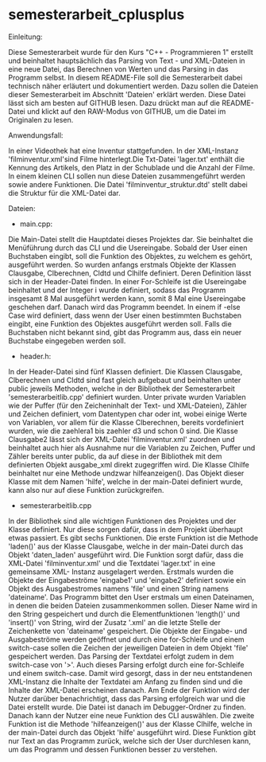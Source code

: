 # semesterarbeit_cplusplus

Einleitung:

Diese Semesterarbeit wurde für den Kurs "C++ - Programmieren 1" erstellt und beinhaltet hauptsächlich
das Parsing von Text - und XML-Dateien in eine neue Datei, das Berechnen von Werten und das Parsing in das Programm selbst.
In diesem README-File soll die Semesterarbeit dabei technisch näher erläutert und dokumentiert werden. 
Dazu sollen die Dateien dieser Semesterarbeit im Abschnitt 'Dateien' erklärt werden. 
Diese Datei lässt sich am besten auf GITHUB lesen. Dazu drückt man auf die README-Datei und klickt auf den RAW-Modus von GITHUB, 
um die Datei im Originalen zu lesen.

Anwendungsfall:

In einer Videothek hat eine Inventur stattgefunden. In der XML-Instanz 'filminventur.xml'sind Filme hinterlegt.Die Txt-Datei 'lager.txt'
enthält die Kennung des Artikels, den Platz in der Schublade und die Anzahl der Filme. In einem kleinen CLI sollen nun diese Dateien 
zusammengeführt werden sowie andere Funktionen. Die Datei 'filminventur_struktur.dtd' stellt dabei die Struktur für die XML-Datei dar.

Dateien:

- main.cpp:

Die Main-Datei stellt die Hauptdatei dieses Projektes dar. Sie beinhaltet die Menüführung durch das CLI und die Usereingabe. Sobald
der User einen Buchstaben eingibt, soll die Funktion des Objektes, zu welchem es gehört, ausgeführt werden. So wurden anfangs erstmals 
Objekte der Klassen Clausgabe, Clberechnen, Cldtd und Clhilfe definiert. Deren Definition lässt sich in der Header-Datei finden. In 
einer For-Schleife ist die Usereingabe beinhaltet und der Integer i wurde definiert, sodass das Programm insgesamt 8 Mal ausgeführt 
werden kann, somit 8 Mal eine Usereingabe geschehen darf. Danach wird das Programm beendet. In einem if -else Case wird definiert,
dass wenn der User einen bestimmten Buchstaben eingibt, eine Funktion des Objektes ausgeführt werden soll. Falls die Buchstaben nicht
bekannt sind, gibt das Programm aus, dass ein neuer Buchstabe eingegeben werden soll. 

- header.h:

In der Header-Datei sind fünf Klassen definiert. Die Klassen Clausgabe, Clberechnen und Cldtd sind fast gleich aufgebaut und beinhalten 
unter public jeweils Methoden, welche in der Bibliothek der Semesterarbeit 'semesterarbeitlib.cpp' definiert wurden. Unter private
wurden Variablen wie der Puffer (für den Zeicheninhalt der Text- und XML-Dateien), Zähler und Zeichen definiert, vom Datentypen char 
oder int, wobei einige Werte von Variablen, vor allem für die Klasse Clberechnen, bereits vordefiniert wurden, wie die zaehlera1 bis 
zaehler d3 und schon 0 sind. Die Klasse Clausgabe2 lässt sich der XML-Datei 'filminventur.xml' zuordnen und beinhaltet auch hier als 
Ausnahme nur die Variablen zu Zeichen, Puffer und Zähler bereits unter public, da auf diese in der Bibliothek mit dem definierten Objekt
ausgabe_xml direkt zugegriffen wird. Die Klasse Clhilfe beinhaltet nur eine Methode undzwar hilfeanzeigen(). Das Objekt dieser Klasse 
mit dem Namen 'hilfe', welche in der main-Datei definiert wurde, kann also nur auf diese Funktion zurückgreifen. 

- semesterarbeitlib.cpp

In der Bibliothek sind alle wichtigen Funktionen des Projektes und der Klasse definiert. Nur diese sorgen dafür, dass in dem Projekt
überhaupt etwas passiert. Es gibt sechs Funktionen.
Die erste Funktion ist die Methode 'laden()' aus der Klasse Clausgabe, welche in der main-Datei durch das Objekt 'daten_laden' 
ausgeführt wird. Die Funktion sorgt dafür, dass die XML-Datei 'filminventur.xml' und die Textdatei 'lager.txt' in eine gemeinsame XML-
Instanz ausgelagert werden. Erstmals wurden die Objekte der Eingabeströme 'eingabe1' und 'eingabe2' definiert sowie ein Objekt des
Ausgabestromes namens 'file' und einen String namens 'dateiname'.  Das Programm bittet den User erstmals um einen Dateinamen, in denen 
die beiden Dateien zusammenkommen sollen. Dieser Name wird in den String gespeichert und durch die Elementfunktionen 'length()' und 
'insert()' von String, wird der Zusatz '.xml' an die letzte Stelle der Zeichenkette von 'dateiname' gespeichert. Die Objekte der 
Eingabe- und Ausgabeströme werden geöffnet und durch eine for-Schleife und einem switch-case sollen die Zeichen der jeweiligen Dateien
in dem Objekt 'file' gespeichert werden. Das Parsing der Textdatei erfolgt zudem in dem switch-case von '>'. Auch dieses Parsing erfolgt
durch eine for-Schleife und einem switch-case. Damit wird gesorgt, dass in der neu entstandenen XML-Instanz die Inhalte der Textdatei am
Anfang zu finden sind und die Inhalte der XML-Datei erscheinen danach. Am Ende der Funktion wird der Nutzer darüber benachrichtigt, dass
das Parsing erfolgreich war und die Datei erstellt wurde. Die Datei ist danach im Debugger-Ordner zu finden. Danach kann der Nutzer eine
neue Funktion des CLI auswählen.
Die zweite Funktion ist die Methode 'hilfeanzeigen()' aus der Klasse Clhilfe, welche in der main-Datei durch das Objekt 'hilfe' 
ausgeführt wird. Diese Funktion gibt nur Text an das Programm zurück, welche sich der User durchlesen kann, um das Programm und dessen
Funktionen besser zu verstehen.
